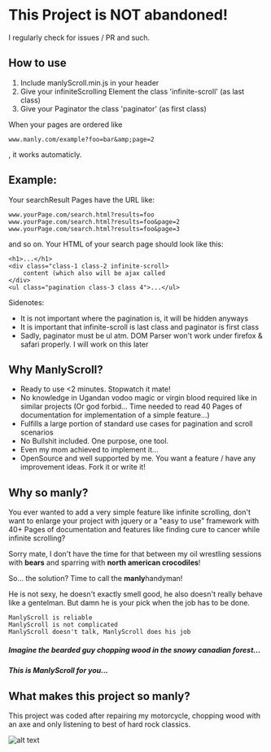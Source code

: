 # This Project is NOT abandoned!
I regularly check for issues / PR and such. 

## How to use
1. Include manlyScroll.min.js in your header
2. Give your infiniteScrolling Element the class 'infinite-scroll' (as last class)
3. Give your Paginator the class 'paginator' (as first class)

When your pages are ordered like 

    www.manly.com/example?foo=bar&amp;page=2

, it works automaticly.

## Example:

Your searchResult Pages have the URL like:
    
    www.yourPage.com/search.html?results=foo
    www.yourPage.com/search.html?results=foo&page=2
    www.yourPage.com/search.html?results=foo&page=3
    
and so on. Your HTML of your search page should look like this:

```
<h1>...</h1>
<div class="class-1 class-2 infinite-scroll>
    content (which also will be ajax called
</div>
<ul class="pagination class-3 class 4">...</ul>

```
Sidenotes: 
- It is not important where the pagination is, it will be hidden anyways
- It is important that infinite-scroll is last class and paginator is first class
- Sadly, paginator must be ul atm. DOM Parser won't work under firefox & safari properly.
I will work on this later


## Why ManlyScroll?
- Ready to use <2 minutes. Stopwatch it mate!
- No knowledge in Ugandan vodoo magic or virgin blood required like in similar projects (Or god forbid... 
Time needed to read 40 Pages of documentation for implementation of a simple feature...)
- Fulfills a large portion of standard use cases for pagination and scroll scenarios
- No Bullshit included. One purpose, one tool.
- Even my mom achieved to implement it...
- OpenSource and well supported by me. You want a feature / have any improvement ideas. Fork it or write it! 


## Why so manly?
You ever wanted to add a very simple feature like infinite scrolling, don't want to
enlarge your project with jquery or a "easy to use" framework
with 40+ Pages of documentation and features like finding 
cure to cancer while infinite scrolling?

Sorry mate, I don't have the time for that between my oil wrestling sessions with
**bears** and sparring with **north american crocodiles**!

So... the solution? Time to call the **manly**handyman!

He is not sexy, he doesn't exactly smell good, he also doesn't really behave like a 
gentelman. But damn he is your pick when the job has to be done. 

    ManlyScroll is reliable
    ManlyScroll is not complicated
    ManlyScroll doesn't talk, ManlyScroll does his job

##### Imagine the bearded guy chopping wood in the snowy canadian forest...

##### This is ManlyScroll for you...

## What makes this project so manly?

This project was coded after repairing my motorcycle, chopping wood with an axe 
and only listening to best of hard rock classics.

![alt text](https://pbs.twimg.com/media/Bjz-192CYAAROrX.png)

